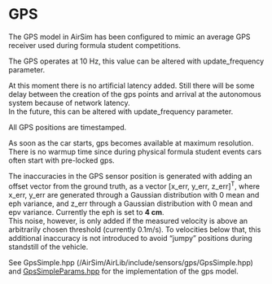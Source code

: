 # GPS

The GPS model in AirSim has been configured to mimic an average GPS receiver used during formula student competitions.

The GPS operates at 10 Hz, this value can be altered with update_frequency parameter. 

At this moment there is no artificial latency added.
Still there will be some delay between the creation of the gps points and arrival at the autonomous system because of network latency.  
In the future, this can be altered with update_frequency parameter.         

All GPS positions are timestamped.

As soon as the car starts, gps becomes available at maximum resolution. 
There is no warmup time since during physical formula student events cars often start with pre-locked gps.
 
The inaccuracies in the GPS sensor position is generated with adding an offset vector from the ground truth, as a vector [x_err, y_err, z_err]<sup>T</sup>, where x_err, y_err are generated through a Gaussian distribution with 0 mean and eph variance, and z_err through a Gaussian distribution with 0 mean and epv variance.
Currently the eph is set to **4 cm**.  
This noise, however, is only added if the measured velocity is above an arbitrarily chosen threshold (currently 0.1m/s). 
To velocities below that, this additional inaccuracy is not introduced to avoid “jumpy” positions during standstill of the vehicle. 

See GpsSimple.hpp (/AirSim/AirLib/include/sensors/gps/GpsSimple.hpp) and [GpsSimpleParams.hpp](/AirSim/AirLib/include/sensors/gps/GpsSimpleParams.hpp) for the implementation of the gps model.

